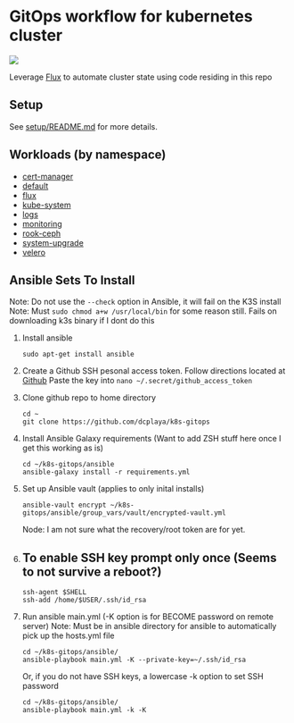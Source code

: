 # GitOps workflow for kubernetes cluster

![](https://i.imgur.com/9tvyWMp.png)

Leverage [Flux](https://github.com/fluxcd/flux) to automate cluster state using code residing in this repo

## Setup

See [setup/README.md](setup/README.md) for more details.

## Workloads (by namespace)

* [cert-manager](cert-manager/)
* [default](default/)
* [flux](flux/)
* [kube-system](kube-system/)
* [logs](logs/)
* [monitoring](monitoring/)
* [rook-ceph](rook-ceph/)
* [system-upgrade](system-upgrade/)
* [velero](velero/)

## Ansible Sets To Install

Note: Do not use the `--check` option in Ansible, it will fail on the K3S install
Note: Must `sudo chmod a+w /usr/local/bin` for some reason still. Fails on downloading k3s binary if I dont do this

1. Install ansible
   ```
   sudo apt-get install ansible
   ```
2. Create a Github SSH pesonal access token. Follow directions located at [Github](https://help.github.com/en/github/authenticating-to-github/creating-a-personal-access-token-for-the-command-line)
   Paste the key into `nano ~/.secret/github_access_token`
3. Clone github repo to home directory
   ```
   cd ~
   git clone https://github.com/dcplaya/k8s-gitops
   ```
4. Install Ansible Galaxy requirements (Want to add ZSH stuff here once I get this working as is)

   ```
   cd ~/k8s-gitops/ansible
   ansible-galaxy install -r requirements.yml
   ```
5. Set up Ansible vault (applies to only inital installs)
   ```
   ansible-vault encrypt ~/k8s-gitops/ansible/group_vars/vault/encrypted-vault.yml
   ```
   Node: I am not sure what the recovery/root token are for yet.

6. ## To enable SSH key prompt only once (Seems to not survive a reboot?)
   ```
   ssh-agent $SHELL
   ssh-add /home/$USER/.ssh/id_rsa
   ```

7. Run ansible main.yml (-K option is for BECOME password on remote server)
   Note: Must be in ansible directory for ansible to automatically pick up the hosts.yml file
   ```
   cd ~/k8s-gitops/ansible/
   ansible-playbook main.yml -K --private-key=~/.ssh/id_rsa
   ```

   Or, if you do not have SSH keys, a lowercase -k option to set SSH password
   ```
   cd ~/k8s-gitops/ansible/
   ansible-playbook main.yml -k -K
   ```
